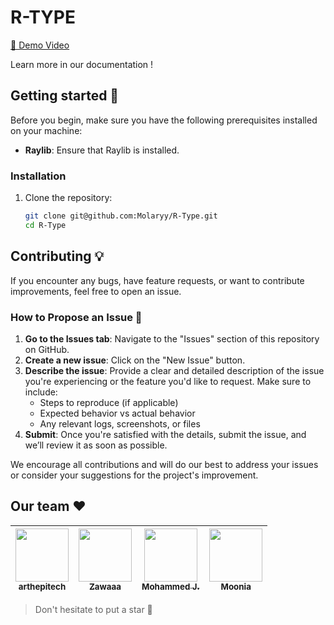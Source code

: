 # R-TYPE

[🎥 Demo Video](https://www.veed.io/view/b9bdc967-fcf0-42a8-a4e2-44849b347b99?panel=share)

Learn more in our documentation !

## Getting started 🔧

Before you begin, make sure you have the following prerequisites installed on your machine:

- **Raylib**: Ensure that Raylib is installed.

### Installation

1. Clone the repository:
   ```bash
   git clone git@github.com:Molaryy/R-Type.git
   cd R-Type

## Contributing 💡

If you encounter any bugs, have feature requests, or want to contribute improvements, feel free to open an issue.

### How to Propose an Issue 🐞

1. **Go to the Issues tab**: Navigate to the "Issues" section of this repository on GitHub.
2. **Create a new issue**: Click on the "New Issue" button.
3. **Describe the issue**: Provide a clear and detailed description of the issue you're experiencing or the feature you'd like to request. Make sure to include:
   - Steps to reproduce (if applicable)
   - Expected behavior vs actual behavior
   - Any relevant logs, screenshots, or files
4. **Submit**: Once you're satisfied with the details, submit the issue, and we’ll review it as soon as possible.

We encourage all contributions and will do our best to address your issues or consider your suggestions for the project's improvement.

## Our team ❤️

| [<img src="https://github.com/arthepitech.png?size=85" width=85><br><sub>arthepitech</sub>](https://github.com/arthepitech) | [<img src="https://github.com/nicolas-gi.png?size=85" width=85><br><sub>Zawaaa</sub>](https://github.com/nicolas-gi) | [<img src="https://github.com/Molaryy.png?size=85" width=85><br><sub>Mohammed J.</sub>](https://github.com/Molaryy) | [<img src="https://github.com/moonia.png?size=85" width=85><br><sub>Moonia</sub>](https://github.com/moonia) |
| :---: | :---: | :---: | :---: |

> Don't hesitate to put a star 🌟